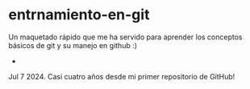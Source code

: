 # entrnamiento-en-git
Un maquetado rápido que me ha servido para aprender los conceptos básicos de git y su manejo en github :)

-
Jul 7 2024. Casi cuatro años desde mi primer repositorio de GitHub!
